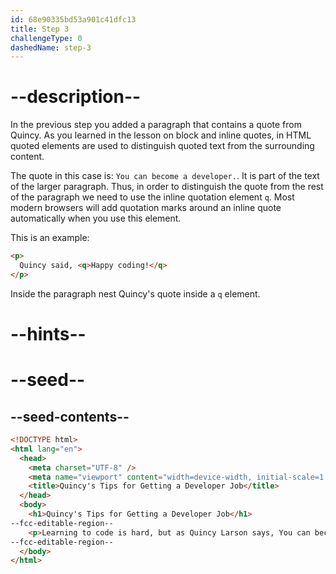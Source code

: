 ```yaml
---
id: 68e90335bd53a901c41dfc13
title: Step 3
challengeType: 0
dashedName: step-3
---
```


# --description--

In the previous step you added a paragraph that contains a quote from Quincy. As you learned in the lesson on block and inline quotes, in HTML quoted elements are used to distinguish quoted text from the surrounding content.

The quote in this case is: `You can become a developer.`. It is part of the text of the larger paragraph. Thus, in order to distinguish the quote from the rest of the paragraph we need to use the inline quotation element `q`. Most modern browsers will add quotation marks around an inline quote automatically when you use this element.

This is an example: 

```html
<p>
  Quincy said, <q>Happy coding!</q>
</p>
```

Inside the paragraph nest Quincy's quote inside a `q` element.

# --hints--

# --seed--

## --seed-contents--

```html
<!DOCTYPE html>
<html lang="en">
  <head>
    <meta charset="UTF-8" />
    <meta name="viewport" content="width=device-width, initial-scale=1.0" />
    <title>Quincy's Tips for Getting a Developer Job</title>
  </head>
  <body>
    <h1>Quincy's Tips for Getting a Developer Job</h1>
--fcc-editable-region--
    <p>Learning to code is hard, but as Quincy Larson says, You can become a developer.</p>
--fcc-editable-region--
  </body>
</html>
```
